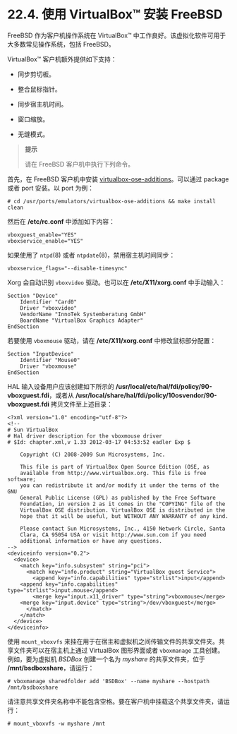 # 22.4. 使用 VirtualBox™ 安装 FreeBSD

FreeBSD 作为客户机操作系统在 VirtualBox™ 中工作良好。该虚拟化软件可用于大多数常见操作系统，包括 FreeBSD。

VirtualBox™ 客户机额外提供如下支持：

- 同步剪切板。
  
- 整合鼠标指针。
  
- 同步宿主机时间。
 
- 窗口缩放。
  
- 无缝模式。

> **提示**
> 
> 请在 FreeBSD 客户机中执行下列命令。

首先，在 FreeBSD 客户机中安装 [virtualbox-ose-additions](https://cgit.freebsd.org/ports/tree/emulators/virtualbox-ose-additions/pkg-descr)。可以通过 package 或者 port 安装。以 port 为例：

```
# cd /usr/ports/emulators/virtualbox-ose-additions && make install clean
```

然后在 **/etc/rc.conf** 中添加如下内容：

```
vboxguest_enable="YES"
vboxservice_enable="YES"
```

如果使用了 `ntpd`(8) 或者 `ntpdate`(8)，禁用宿主机时间同步：

```
vboxservice_flags="--disable-timesync"
```

Xorg 会自动识别 `vboxvideo` 驱动。也可以在 **/etc/X11/xorg.conf** 中手动输入：

```
Section "Device"
	Identifier "Card0"
	Driver "vboxvideo"
	VendorName "InnoTek Systemberatung GmbH"
	BoardName "VirtualBox Graphics Adapter"
EndSection
```

若要使用 `vboxmouse` 驱动，请在 **/etc/X11/xorg.conf** 中修改鼠标部分配置：

```
Section "InputDevice"
	Identifier "Mouse0"
	Driver "vboxmouse"
EndSection
```

HAL 输入设备用户应该创建如下所示的 **/usr/local/etc/hal/fdi/policy/90-vboxguest.fdi**，或者从 **/usr/local/share/hal/fdi/policy/10osvendor/90-vboxguest.fdi** 拷贝文件至上述目录：

```
<?xml version="1.0" encoding="utf-8"?>
<!--
# Sun VirtualBox
# Hal driver description for the vboxmouse driver
# $Id: chapter.xml,v 1.33 2012-03-17 04:53:52 eadler Exp $

	Copyright (C) 2008-2009 Sun Microsystems, Inc.

	This file is part of VirtualBox Open Source Edition (OSE, as
	available from http://www.virtualbox.org. This file is free software;
	you can redistribute it and/or modify it under the terms of the GNU
	General Public License (GPL) as published by the Free Software
	Foundation, in version 2 as it comes in the "COPYING" file of the
	VirtualBox OSE distribution. VirtualBox OSE is distributed in the
	hope that it will be useful, but WITHOUT ANY WARRANTY of any kind.

	Please contact Sun Microsystems, Inc., 4150 Network Circle, Santa
	Clara, CA 95054 USA or visit http://www.sun.com if you need
	additional information or have any questions.
-->
<deviceinfo version="0.2">
  <device>
    <match key="info.subsystem" string="pci">
      <match key="info.product" string="VirtualBox guest Service">
        <append key="info.capabilities" type="strlist">input</append>
	<append key="info.capabilities" type="strlist">input.mouse</append>
        <merge key="input.x11_driver" type="string">vboxmouse</merge>
	<merge key="input.device" type="string">/dev/vboxguest</merge>
      </match>
    </match>
  </device>
</deviceinfo>
```

使用 `mount_vboxvfs` 来挂在用于在宿主和虚拟机之间传输文件的共享文件夹。共享文件夹可以在宿主机上通过 VirtualBox 图形界面或者 `vboxmanage` 工具创建。例如，要为虚拟机 *BSDBox* 创建一个名为 *myshare* 的共享文件夹，位于 **/mnt/bsdboxshare**，请运行：

```
# vboxmanage sharedfolder add 'BSDBox' --name myshare --hostpath /mnt/bsdboxshare
```

请注意共享文件夹名称中不能包含空格。要在客户机中挂载这个共享文件夹，请运行：

```
# mount_vboxvfs -w myshare /mnt
```

